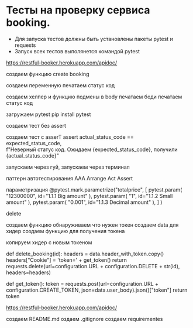 ﻿# Тесты на проверку сервиса booking.
- Для запуска тестов должны быть установлены пакеты pytest и requests
- Запуск всех тестов выполянется командой pytest

https://restful-booker.herokuapp.com/apidoc/

создаем функцию create booking

создаем переменную
печатаем статус код

создаем хелпер и функцию подмены в body
печатаем боди
печатаем статус код


загружаем pytest  pip install pytest


создаем тест без assert

создаем тест c asserT 
 assert actual_status_code == expected_status_code, \
        f"Неверный статус код. Ожидаем {expected_status_code}, получили {actual_status_code}"
		
запускаем через гуй, 
запускаем через терминал

	

паттерн автотестирования AAA Arrange Act Assert


параметризация
@pytest.mark.parametrize("totalprice",
                         [
                             pytest.param(
                                 "12300000", id="1.1.1 Big amount"
                             ),
                             pytest.param(
                                 "1", id="1.1.2 Small amount"
                             ),
                             pytest.param(
                                 "0.001", id="1.1.3 Decimal amount"
                             ),
                         ]
                         )

delete

создаем функцию  обнаруживаем что нужен токен
создаем data для хидер
создаем функцию для получения токена

копируем хидер с новым токеном



def delete_booking(id):
    headers = data.header_with_token.copy()
    headers["Cookie"] = 'token=' + get_token()
    return requests.delete(url=configuration.URL + configuration.DELETE + str(id), headers=headers)


def get_token():
    token = requests.post(url=configuration.URL + configuration.CREATE_TOKEN, json=data.user_body).json()["token"]
    return token
	
	


https://restful-booker.herokuapp.com/apidoc/


создаем README.md
оздаем .gitignore
создаем requirementes





